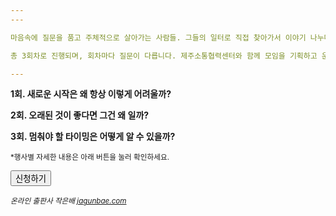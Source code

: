 ```yaml
---
---

마음속에 질문을 품고 주체적으로 살아가는 사람들. 그들의 일터로 직접 찾아가서 이야기 나누며 내가 가진 질문을 깊게 이해하는 모임입니다.

총 3회차로 진행되며, 회차마다 질문이 다릅니다. 제주소통협력센터와 함께 모임을 기획하고 운영하는 출판사 작은배가 사람들과 나누고 싶은 질문 3가지를 골랐습니다.

---
```


**1회. 새로운 시작은 왜 항상 이렇게 어려울까?**

**2회. 오래된 것이 좋다면 그건 왜 일까?**

**3회. 멈춰야 할 타이밍은 어떻게 알 수 있을까?**

<small>*행사별 자세한 내용은 아래 버튼을 눌러 확인하세요.</small>

<button id="Button" class="rsvp">신청하기</button>

<small>*온라인 출판사 작은배 <a href="https://jagunbae.com">jagunbae.com</a>*</small>
<script>
     document.getElementById('Button').onclick = function() {
        window.location.href = 'https://jejusotong.kr/bbs/board.php?bo_table=2_1_1_1&wr_id=134';
    };
</script>